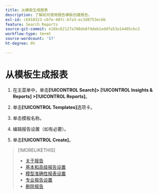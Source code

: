 ```yaml
---
title: 从模板生成报表
description: 了解如何使用报告模板创建报告。
exl-id: cb918323-cb7e-407c-bfa3-ec3d8753ecbb
feature: Search Reports
source-git-commit: e16bc62127a708de8f4deb1eddfa53a14405cbc2
workflow-type: tm+mt
source-wordcount: '57'
ht-degree: 0%

---
```


# 从模板生成报表

1. 在主菜单中，单击&#x200B;**[!UICONTROL Search]> [!UICONTROL Insights & Reports] >[!UICONTROL Reports]**。

1. 单击&#x200B;**[!UICONTROL Templates]**&#x200B;选项卡。

1. 单击模板名称。

1. 编辑报告设置（如有必要）。

1. 单击&#x200B;**[!UICONTROL Create]**。

>[!MORELIKETHIS]
>
>* [关于报告](/help/search-social-commerce/reports/report-about.md)
>* [基本和高级报告设置](/help/search-social-commerce/reports/management/basic-advanced/basic-advanced-report-settings.md)
>* [模型准确性报表设置](/help/search-social-commerce/reports/management/model-accuracy/model-accuracy-report-settings.md)
>* [专业报告设置](/help/search-social-commerce/reports/management/specialty/specialty-report-settings.md)
>* [删除报告](/help/search-social-commerce/reports/management/report-delete.md)

